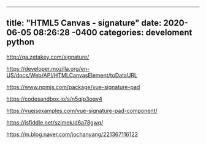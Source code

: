 
---
title: "HTML5 Canvas - signature"
date: 2020-06-05 08:26:28 -0400
categories: develoment python
---
http://qa.zetakey.com/signature/

https://developer.mozilla.org/en-US/docs/Web/API/HTMLCanvasElement/toDataURL

https://www.npmjs.com/package/vue-signature-pad

https://codesandbox.io/s/n5qjp3oqv4

https://vuejsexamples.com/vue-signature-pad-component/

https://jsfiddle.net/szimek/d6a78gwq/

https://m.blog.naver.com/jochanyang/221367116122

